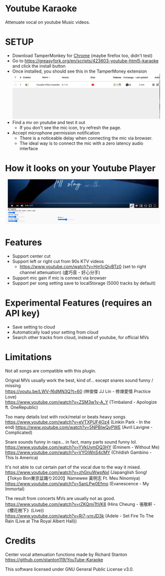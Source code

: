 # Youtube Karaoke
Attenuate vocal on youtube Music videos.

# SETUP
* Download TamperMonkey for [Chrome](https://chrome.google.com/webstore/detail/tampermonkey/dhdgffkkebhmkfjojejmpbldmpobfkfo?hl=en) (maybe firefox too, didn't test)
* Go to https://greasyfork.org/en/scripts/423603-youtube-html5-karaoke and click the install button
* Once installed, you should see this in the TamperMoney extension  
  ![complete setup](complete_setup.jpg)
* Find a mv on youtube and test it out
   * If you don't see the mic icon, try refresh the page.
* Accept microphone permission notification
    * There is a noticeable delay when connecting the mic via browser.
    * The ideal way is to connect the mic with a zero latency audio interface    

# How it looks on your Youtube Player
![how it look](lookonyoutube.png)


# Features
- Support center cut
- Support left or right cut from 90s KTV videos
    - https://www.youtube.com/watch?v=Hm1cQlvBTz0  (set to right channel attenuation) (盧巧音 - 好心分手) 
- Support mic gain if mic is connect via browser    
- Support per song setting save to localStorage (5000 tracks by default)
    
# Experimental Features (requires an API key)
* Save setting to cloud
* Automatically load your setting from cloud
* Search other tracks from cloud, instead of youtube, for official MVs
 
# Limitations
Not all songs are compatible with this plugin.

Orignal MVs usually work the best, kind of... except snares sound funny / missing
<br />https://youtu.be/LWV-f6dMN3Q?t=60 (林俊傑 JJ Lin - 修煉愛情 Practice Love)
<br />https://www.youtube.com/watch?v=ZSM3w1v-A_Y (Timbaland - Apologize ft. OneRepublic)

Too many details lost with rock/metal or beats heavy songs 
<br />
https://www.youtube.com/watch?v=eVTXPUF4Oz4 (Linkin Park - In the end)
https://www.youtube.com/watch?v=5NPBIwQyPWE (Avril Lavigne - Complicated)

Snare sounds funny in raps... in fact, many parts sound funny lol.
https://www.youtube.com/watch?v=YVkUvmDQ3HY (Eminem - Without Me)
https://www.youtube.com/watch?v=VYOjWnS4cMY (Childish Gambino - This Is America)

It's not able to cut certain part of the vocal due to the way it mixed.
<br /> https://www.youtube.com/watch?v=zhGnuWwpNxI (Japanglish Song!【Tokyo Bon東京盆踊り2020】Namewee 黃明志 Ft. Meu Ninomiya)
<br /> https://www.youtube.com/watch?v=5anLPw0Efmo (Evanescence - My Immortal)

The result from concerts MVs are usually not as good.
<br /> https://www.youtube.com/watch?v=rZKQmjTtVK8 (Hins Cheung - 張敬軒 -《櫻花樹下》(Live))
<br /> https://www.youtube.com/watch?v=Ri7-vnrJD3k (Adele - Set Fire To The Rain (Live at The Royal Albert Hall))

# Credits
Center vocal attenuation functions made by Richard Stanton 
<br /> https://github.com/stanton119/YouTube-Karaoke

This software licensed under GNU General Public License v3.0.
